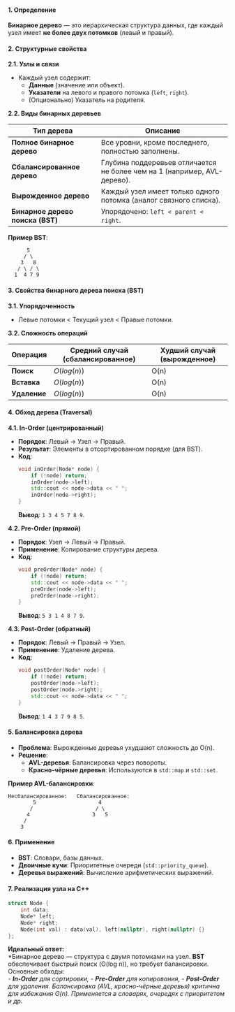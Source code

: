 #### **1. Определение**  
**Бинарное дерево** — это иерархическая структура данных, где каждый узел имеет **не более двух потомков** (левый и правый).  

#### **2. Структурные свойства**  

**2.1. Узлы и связи**  
- Каждый узел содержит:  
  - **Данные** (значение или объект).  
  - **Указатели** на левого и правого потомка (`left`, `right`).  
  - (Опционально) Указатель на родителя.  

**2.2. Виды бинарных деревьев**

| Тип дерева                  | Описание                                                                 |
|-----------------------------|--------------------------------------------------------------------------|
| **Полное бинарное дерево**  | Все уровни, кроме последнего, полностью заполнены.                      |
| **Сбалансированное дерево** | Глубина поддеревьев отличается не более чем на 1 (например, AVL-дерево). |
| **Вырожденное дерево**      | Каждый узел имеет только одного потомка (аналог связного списка).       |
| **Бинарное дерево поиска (BST)** | Упорядочено: `left < parent < right`.                                  |

**Пример BST**:  
```
      5
     / \
    3   8  
   / \ / \
  1  4 7 9
```

#### **3. Свойства бинарного дерева поиска (BST)**  

**3.1. Упорядоченность**  
- Левые потомки < Текущий узел < Правые потомки.  

**3.2. Сложность операций**

| Операция     | Средний случай (сбалансированное) | Худший случай (вырожденное) |
| ------------ | --------------------------------- | --------------------------- |
| **Поиск**    | $O(log(n))$                       | O(n)                        |
| **Вставка**  | $O(log(n))$                       | O(n)                        |
| **Удаление** | $O(log(n))$                       | O(n)                        |

#### **4. Обход дерева (Traversal)**  

**4.1. In-Order (центрированный)**  
- **Порядок**: Левый → Узел → Правый.  
- **Результат**: Элементы в отсортированном порядке (для BST).  
- **Код**:  
  ```cpp
  void inOrder(Node* node) {
      if (!node) return;
      inOrder(node->left);
      std::cout << node->data << " ";
      inOrder(node->right);
  }
  ```
  **Вывод**: `1 3 4 5 7 8 9`.

**4.2. Pre-Order (прямой)**  
- **Порядок**: Узел → Левый → Правый.  
- **Применение**: Копирование структуры дерева.  
- **Код**:  
  ```cpp
  void preOrder(Node* node) {
      if (!node) return;
      std::cout << node->data << " ";
      preOrder(node->left);
      preOrder(node->right);
  }
  ```
  **Вывод**: `5 3 1 4 8 7 9`.

**4.3. Post-Order (обратный)**  
- **Порядок**: Левый → Правый → Узел.  
- **Применение**: Удаление дерева.  
- **Код**:  
  ```cpp
  void postOrder(Node* node) {
      if (!node) return;
      postOrder(node->left);
      postOrder(node->right);
      std::cout << node->data << " ";
  }
  ```
  **Вывод**: `1 4 3 7 9 8 5`.

#### **5. Балансировка дерева**  
- **Проблема**: Вырожденные деревья ухудшают сложность до O(n).  
- **Решение**:  
  - **AVL-деревья**: Балансировка через повороты.  
  - **Красно-чёрные деревья**: Используются в `std::map` и `std::set`.  

**Пример AVL-балансировки**:  
```
Несбалансированное:   Сбалансированное:
        5                    4
       /                    / \
      4                    3   5
     /
    3
```

#### **6. Применение**  
- **BST**: Словари, базы данных.  
- **Двоичные кучи**: Приоритетные очереди (`std::priority_queue`).  
- **Деревья выражений**: Вычисление арифметических выражений.  

#### **7. Реализация узла на C++**  
```cpp
struct Node {
    int data;
    Node* left;
    Node* right;
    Node(int val) : data(val), left(nullptr), right(nullptr) {}
};
```

**Идеальный ответ:**  
*Бинарное дерево — структура с двумя потомками на узел. **BST** обеспечивает быстрый поиск (O(log n)), но требует балансировки. Основные обходы:  
*- **In-Order** для сортировки,*
*- **Pre-Order** для копирования,*
*- **Post-Order** для удаления.*
*Балансировка (AVL, красно-чёрные деревья) критична для избежания O(n). Применяется в словарях, очередях с приоритетом и др.*